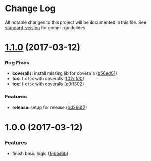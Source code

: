 # Change Log

All notable changes to this project will be documented in this file. See [standard-version](https://github.com/conventional-changelog/standard-version) for commit guidelines.

<a name="1.1.0"></a>
# [1.1.0](https://github.com/hanks/pystructure/compare/v1.0.0...v1.1.0) (2017-03-12)


### Bug Fixes

* **coveralls:** install missing lib for coveralls ([b56ed01](https://github.com/hanks/pystructure/commit/b56ed01))
* **tox:** fix tox with coveralls ([f02dfd0](https://github.com/hanks/pystructure/commit/f02dfd0))
* **tox:** fix tox with coveralls ([e0ff302](https://github.com/hanks/pystructure/commit/e0ff302))


### Features

* **release:** setup for release ([bd366f2](https://github.com/hanks/pystructure/commit/bd366f2))



<a name="1.0.0"></a>
# 1.0.0 (2017-03-12)


### Features

* finish basic logic ([1ebbd6b](https://github.com/hanks/pystructure/commit/1ebbd6b))
